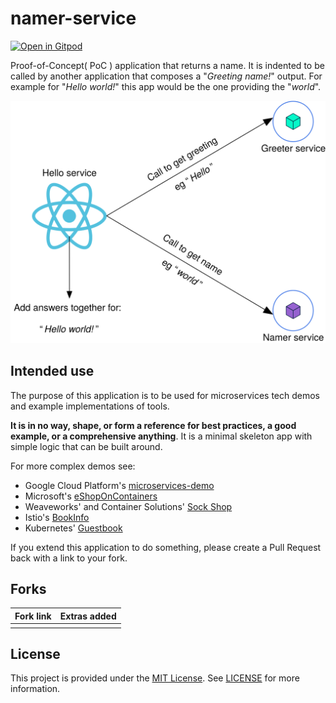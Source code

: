# namer-service

[![Open in Gitpod](https://gitpod.io/button/open-in-gitpod.svg)](https://gitpod.io/#https://github.com/poc-hello-world/namer-service)

Proof-of-Concept( PoC ) application that returns a name. It is indented to be called by another application that composes a "_Greeting name!_" output. For example for "_Hello world!_" this app would be the one providing the "_world_".

![Architecture diagram](./assets/hello-world.svg)

## Intended use

The purpose of this application is to be used for microservices tech demos and example implementations of tools.

**It is in no way, shape, or form a reference for best practices, a good example, or a comprehensive anything**. It is a minimal skeleton app with simple logic that can be built around.

For more complex demos see:

- Google Cloud Platform's [microservices-demo](https://github.com/GoogleCloudPlatform/microservices-demo)
- Microsoft's [eShopOnContainers](https://github.com/dotnet-architecture/eShopOnContainers)
- Weaveworks' and Container Solutions' [Sock Shop](https://github.com/microservices-demo/microservices-demo)
- Istio's [BookInfo](https://istio.io/docs/examples/bookinfo/)
- Kubernetes' [Guestbook](https://kubernetes.io/docs/tutorials/stateless-application/guestbook/)

If you extend this application to do something, please create a Pull Request back with a link to your fork.

## Forks

| Fork link | Extras added |
|-----------|--------------|
|           |              |

## License

This project is provided under the [MIT License](https://github.com/poc-hello-world/namer-service/blob/master/LICENSE). See [LICENSE](https://github.com/poc-hello-world/namer-service/blob/master/LICENSE) for more information.
